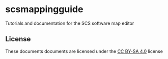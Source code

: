 # scsmappingguide
Tutorials and documentation for the SCS software map editor

## License 
These documents documents are licensed under the [CC BY-SA 4.0](https://creativecommons.org/licenses/by-sa/4.0/) license
